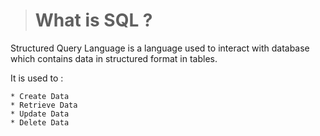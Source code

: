 > # What is SQL ?
Structured Query Language is a language used to interact with database which contains data in structured format in tables.

It is used to :

    * Create Data
    * Retrieve Data
    * Update Data
    * Delete Data
